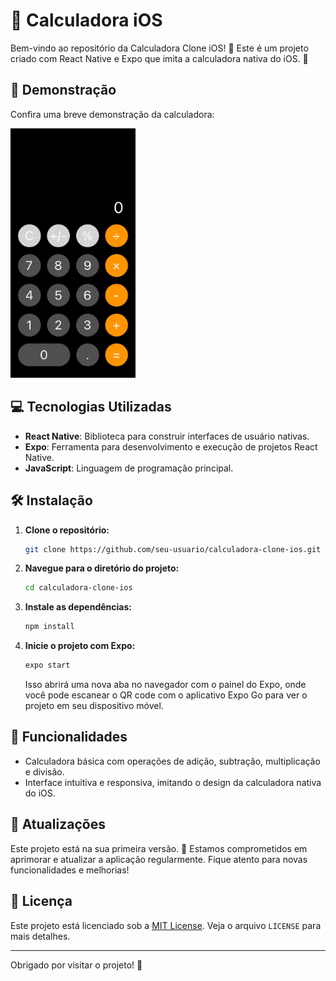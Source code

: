 # 🧮 Calculadora iOS

Bem-vindo ao repositório da Calculadora Clone iOS! 🎉 Este é um projeto criado com React Native e Expo que imita a calculadora nativa do iOS. 🚀

## 📱 Demonstração

Confira uma breve demonstração da calculadora:

<img width=200px src="./assets/calc.gif"></img>

## 💻 Tecnologias Utilizadas

- **React Native**: Biblioteca para construir interfaces de usuário nativas.
- **Expo**: Ferramenta para desenvolvimento e execução de projetos React Native.
- **JavaScript**: Linguagem de programação principal.

## 🛠️ Instalação

1. **Clone o repositório:**

    ```bash
    git clone https://github.com/seu-usuario/calculadora-clone-ios.git
    ```

2. **Navegue para o diretório do projeto:**

    ```bash
    cd calculadora-clone-ios
    ```

3. **Instale as dependências:**

    ```bash
    npm install
    ```

4. **Inicie o projeto com Expo:**

    ```bash
    expo start
    ```

    Isso abrirá uma nova aba no navegador com o painel do Expo, onde você pode escanear o QR code com o aplicativo Expo Go para ver o projeto em seu dispositivo móvel.

## 🎨 Funcionalidades

- Calculadora básica com operações de adição, subtração, multiplicação e divisão.
- Interface intuitiva e responsiva, imitando o design da calculadora nativa do iOS.

## 🔄 Atualizações

Este projeto está na sua primeira versão. 🚀 Estamos comprometidos em aprimorar e atualizar a aplicação regularmente. Fique atento para novas funcionalidades e melhorias!

## 📄 Licença

Este projeto está licenciado sob a [MIT License](LICENSE). Veja o arquivo `LICENSE` para mais detalhes.

---

Obrigado por visitar o projeto! 🙌
